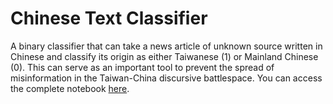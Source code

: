 # Chinese Text Classifier

A binary classifier that can take a news article of unknown source written in Chinese and classify its origin as either Taiwanese (1) or Mainland Chinese (0). This can serve as an important tool to prevent the spread of misinformation in the Taiwan-China discursive battlespace. You can access the complete notebook [here](https://colab.research.google.com/drive/1oDVAbhexTHU9SEOaqJZJ1tCOdbmBMFbB?usp=sharing).
